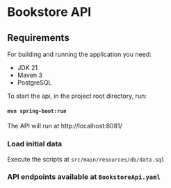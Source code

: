 # Bookstore API

## Requirements

For building and running the application you need:

- JDK 21
- Maven 3
- PostgreSQL

To start the api, in the project root directory, run:

#### `mvn spring-boot:run`

The API will run at http://localhost:8081/

### Load initial data

Execute the scripts at ```src/main/resources/db/data.sql```

### API endpoints available at ```BookstoreApi.yaml```